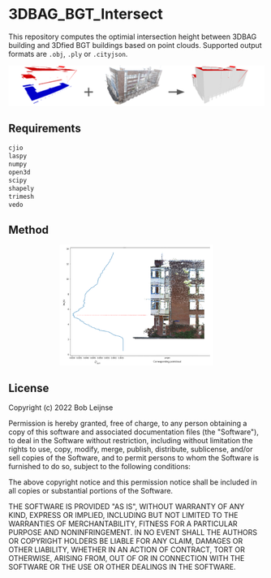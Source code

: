 # 3DBAG_BGT_Intersect
This repository computes the optimial intersection height between 3DBAG building and 3Dfied BGT buildings based on point clouds. Supported output formats are `.obj`, `.ply` or `.cityjson`.

![Optimal intersection height](docs/intersection_cloud.png)

## Requirements
```
cjio
laspy
numpy
open3d
scipy
shapely
trimesh
vedo
```

## Method
<p align="center">
  <img src="docs/intersection_graph.png" width="60%" />
</p>

## License

Copyright (c) 2022 Bob Leijnse

Permission is hereby granted, free of charge, to any person obtaining a copy of this software and associated documentation files (the "Software"), to deal in the Software without restriction, including without limitation the rights to use, copy, modify, merge, publish, distribute, sublicense, and/or sell copies of the Software, and to permit persons to whom the Software is furnished to do so, subject to the following conditions:

The above copyright notice and this permission notice shall be included in all copies or substantial portions of the Software.

THE SOFTWARE IS PROVIDED "AS IS", WITHOUT WARRANTY OF ANY KIND, EXPRESS OR IMPLIED, INCLUDING BUT NOT LIMITED TO THE WARRANTIES OF MERCHANTABILITY, FITNESS FOR A PARTICULAR PURPOSE AND NONINFRINGEMENT. IN NO EVENT SHALL THE AUTHORS OR COPYRIGHT HOLDERS BE LIABLE FOR ANY CLAIM, DAMAGES OR OTHER LIABILITY, WHETHER IN AN ACTION OF CONTRACT, TORT OR OTHERWISE, ARISING FROM, OUT OF OR IN CONNECTION WITH THE SOFTWARE OR THE USE OR OTHER DEALINGS IN THE SOFTWARE.
